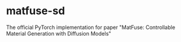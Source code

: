# matfuse-sd
The official PyTorch implementation for paper "MatFuse: Controllable Material Generation with Diffusion Models"

